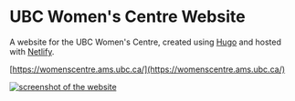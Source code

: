 # UBC Women's Centre Website

A website for the UBC Women's Centre, created using [Hugo](https://gohugo.io/) and hosted with [Netlify](https://www.netlify.com/).

[https://womenscentre.ams.ubc.ca/](https://womenscentre.ams.ubc.ca/)


[![screenshot of the website](https://raw.githubusercontent.com/lexahl/wcwebsite/master/static/preview1.png)](https://womenscentre.ams.ubc.ca/)

